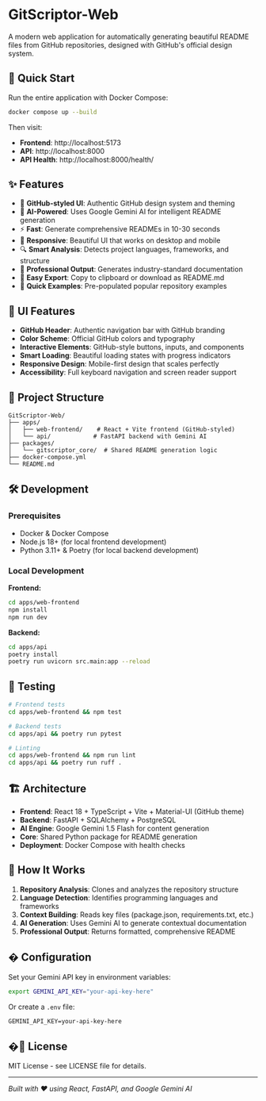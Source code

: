 # GitScriptor-Web

A modern web application for automatically generating beautiful README files from GitHub repositories, designed with GitHub's official design system.

## 🚀 Quick Start

Run the entire application with Docker Compose:

```bash
docker compose up --build
```

Then visit:
- **Frontend**: http://localhost:5173
- **API**: http://localhost:8000
- **API Health**: http://localhost:8000/health/

## ✨ Features

- 🎨 **GitHub-styled UI**: Authentic GitHub design system and theming
- 🤖 **AI-Powered**: Uses Google Gemini AI for intelligent README generation
- ⚡ **Fast**: Generate comprehensive READMEs in 10-30 seconds
- 📱 **Responsive**: Beautiful UI that works on desktop and mobile
- 🔍 **Smart Analysis**: Detects project languages, frameworks, and structure
- 📝 **Professional Output**: Generates industry-standard documentation
- 💾 **Easy Export**: Copy to clipboard or download as README.md
- 🔗 **Quick Examples**: Pre-populated popular repository examples

## 🎨 UI Features

- **GitHub Header**: Authentic navigation bar with GitHub branding
- **Color Scheme**: Official GitHub colors and typography
- **Interactive Elements**: GitHub-style buttons, inputs, and components
- **Smart Loading**: Beautiful loading states with progress indicators
- **Responsive Design**: Mobile-first design that scales perfectly
- **Accessibility**: Full keyboard navigation and screen reader support

## 📁 Project Structure

```
GitScriptor-Web/
├── apps/
│   ├── web-frontend/    # React + Vite frontend (GitHub-styled)
│   └── api/            # FastAPI backend with Gemini AI
├── packages/
│   └── gitscriptor_core/  # Shared README generation logic
├── docker-compose.yml
└── README.md
```

## 🛠️ Development

### Prerequisites
- Docker & Docker Compose
- Node.js 18+ (for local frontend development)
- Python 3.11+ & Poetry (for local backend development)

### Local Development

**Frontend:**
```bash
cd apps/web-frontend
npm install
npm run dev
```

**Backend:**
```bash
cd apps/api
poetry install
poetry run uvicorn src.main:app --reload
```

## 🧪 Testing

```bash
# Frontend tests
cd apps/web-frontend && npm test

# Backend tests  
cd apps/api && poetry run pytest

# Linting
cd apps/web-frontend && npm run lint
cd apps/api && poetry run ruff .
```

## 🏗️ Architecture

- **Frontend**: React 18 + TypeScript + Vite + Material-UI (GitHub theme)
- **Backend**: FastAPI + SQLAlchemy + PostgreSQL
- **AI Engine**: Google Gemini 1.5 Flash for content generation
- **Core**: Shared Python package for README generation
- **Deployment**: Docker Compose with health checks

## 🎯 How It Works

1. **Repository Analysis**: Clones and analyzes the repository structure
2. **Language Detection**: Identifies programming languages and frameworks
3. **Context Building**: Reads key files (package.json, requirements.txt, etc.)
4. **AI Generation**: Uses Gemini AI to generate contextual documentation
5. **Professional Output**: Returns formatted, comprehensive README

## � Configuration

Set your Gemini API key in environment variables:

```bash
export GEMINI_API_KEY="your-api-key-here"
```

Or create a `.env` file:

```env
GEMINI_API_KEY=your-api-key-here
```

## �📝 License

MIT License - see LICENSE file for details.

---

*Built with ❤️ using React, FastAPI, and Google Gemini AI*
